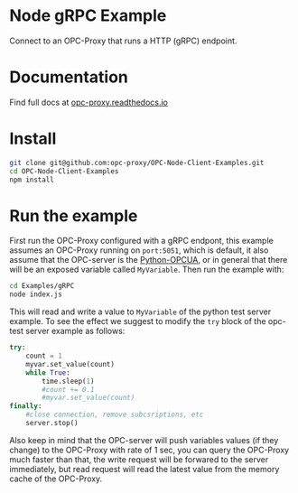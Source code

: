 # Node gRPC Example

Connect to an OPC-Proxy that runs a HTTP (gRPC) endpoint.

# Documentation
Find full docs at [opc-proxy.readthedocs.io](https://opc-proxy.readthedocs.io/en/latest/)

# Install

```bash
git clone git@github.com:opc-proxy/OPC-Node-Client-Examples.git
cd OPC-Node-Client-Examples
npm install
```

# Run the example

First run the OPC-Proxy configured with a gRPC endpont, this example assumes an OPC-Proxy running on ``port:5051``, 
which is default, it also assume that the OPC-server is the [Python-OPCUA](https://github.com/FreeOpcUa/python-opcua/blob/master/examples/server-minimal.py), or in general that there will be an exposed variable called ``MyVariable``. Then run the example with:

```bash
cd Examples/gRPC
node index.js
```
This will read and write a value to ``MyVariable`` of the python test server example. 
To see the effect we suggest to modify the ``try`` block of the opc-test server example as follows:

```python
try:
    count = 1
    myvar.set_value(count)
    while True:
        time.sleep(1)
        #count += 0.1
        #myvar.set_value(count)
finally:
    #close connection, remove subcsriptions, etc
    server.stop()
```

Also keep in mind that the OPC-server will push variables values (if they change) to the OPC-Proxy
with rate of 1 sec, you can query the OPC-Proxy much faster than that, the write request will be forwared
to the server immediately, but read request will read the latest value from the memory cache of the
OPC-Proxy.
